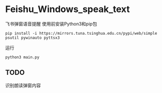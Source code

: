 # Feishu_Windows_speak_text
飞书弹窗语音提醒
使用前安装Python3和pip包
```
pip install -i https://mirrors.tuna.tsinghua.edu.cn/pypi/web/simple psutil pywinauto pyttsx3
```
运行
```
python3 main.py
```
## TODO
识别朗读弹窗内容
